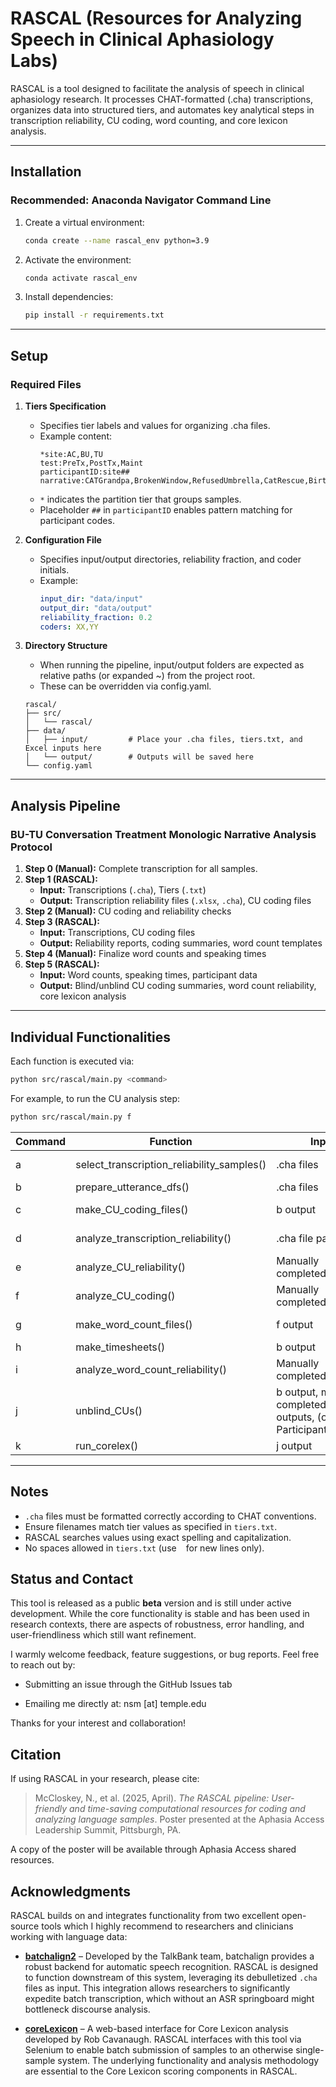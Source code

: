 # RASCAL (Resources for Analyzing Speech in Clinical Aphasiology Labs)

RASCAL is a tool designed to facilitate the analysis of speech in clinical aphasiology research. It processes CHAT-formatted (.cha) transcriptions, organizes data into structured tiers, and automates key analytical steps in transcription reliability, CU coding, word counting, and core lexicon analysis.

---

## Installation

### Recommended: Anaconda Navigator Command Line

1. Create a virtual environment:
   ```bash
   conda create --name rascal_env python=3.9
   ```
2. Activate the environment:
   ```bash
   conda activate rascal_env
   ```
3. Install dependencies:
   ```bash
   pip install -r requirements.txt
   ```

---

## Setup

### Required Files

1. **Tiers Specification**

   - Specifies tier labels and values for organizing .cha files.
   - Example content:
     ```
     *site:AC,BU,TU
     test:PreTx,PostTx,Maint
     participantID:site##
     narrative:CATGrandpa,BrokenWindow,RefusedUmbrella,CatRescue,BirthdayScene
     ```
   - `*` indicates the partition tier that groups samples.
   - Placeholder `##` in `participantID` enables pattern matching for participant codes.

2. **Configuration File**

   - Specifies input/output directories, reliability fraction, and coder initials.
   - Example:
     ```yaml
     input_dir: "data/input"
     output_dir: "data/output"
     reliability_fraction: 0.2
     coders: XX,YY
     ```

3. **Directory Structure**

   - When running the pipeline, input/output folders are expected as relative paths (or expanded ~) from the project root.
   - These can be overridden via config.yaml.

   ```plaintext
   rascal/
   ├── src/
   │   └── rascal/
   ├── data/
   │   ├── input/         # Place your .cha files, tiers.txt, and Excel inputs here
   │   └── output/        # Outputs will be saved here
   └── config.yaml
   ```

---

## Analysis Pipeline

### **BU-TU Conversation Treatment Monologic Narrative Analysis Protocol**

1. **Step 0 (Manual):** Complete transcription for all samples.
2. **Step 1 (RASCAL):**
   - **Input:** Transcriptions (`.cha`), Tiers (`.txt`)
   - **Output:** Transcription reliability files (`.xlsx`, `.cha`), CU coding files
3. **Step 2 (Manual):** CU coding and reliability checks
4. **Step 3 (RASCAL):**
   - **Input:** Transcriptions, CU coding files
   - **Output:** Reliability reports, coding summaries, word count templates
5. **Step 4 (Manual):** Finalize word counts and speaking times
6. **Step 5 (RASCAL):**
   - **Input:** Word counts, speaking times, participant data
   - **Output:** Blind/unblind CU coding summaries, word count reliability, core lexicon analysis

---

## Individual Functionalities

Each function is executed via:

```bash
python src/rascal/main.py <command>
```

For example, to run the CU analysis step:

```bash
python src/rascal/main.py f
```

| Command | Function                                     | Input                                                                                      | Output                                                                                   |
| ------- | -------------------------------------------- | ------------------------------------------------------------------------------------------ | ---------------------------------------------------------------------------------------- |
| a       | select_transcription_reliability_samples()   | .cha files                                                                                 | _TranscriptionReliabilitySamples.xlsx, _Reliability.cha files                           |
| b       | prepare_utterance_dfs()                      | .cha files                                                                                 | _Utterances.xlsx                                                                         |
| c       | make_CU_coding_files()                       | b output                                                                                   | _CU_Coding.xlsx, _CUReliabilityCoding.xlsx                                               |
| d       | analyze_transcription_reliability()          | .cha file pairs                                                                            | _TranscriptionReliabilityAnalysis.xlsx, .txt alignment files                             |
| e       | analyze_CU_reliability()                     | Manually completed c output                                                                | _CUReliabilityCoding_BySample.xlsx, _CUReliabilityCodingReport.txt                      |
| f       | analyze_CU_coding()                          | Manually completed c output                                                                | _CUCoding_BySample.xlsx, _CUCoding_ByUtterance.xlsx                                     |
| g       | make_word_count_files()                      | f output                                                                                   | _WordCounting.xlsx, _WordCountingReliability.xlsx                                       |
| h       | make_timesheets()                            | b output                                                                                   | _SpeakingTimes.xlsx                                                                      |
| i       | analyze_word_count_reliability()             | Manually completed g output                                                                | _WordCountingReliabilityResults.xlsx, _WordCountingReliabilityReport.txt                |
| j       | unblind_CUs()                                | b output, manually completed c, h & i outputs, (optional) ParticipantData.xlsx             | Blind/unblind sample data files                                                          |
| k       | run_corelex()                                | j output                                                                                   | CoreLexDataYYMMDD.xlsx                                                                   |

---

## Notes

- `.cha` files must be formatted correctly according to CHAT conventions.
- Ensure filenames match tier values as specified in `tiers.txt`.
- RASCAL searches values using exact spelling and capitalization.
- No spaces allowed in `tiers.txt` (use ` ` for new lines only).

## Status and Contact

This tool is released as a public **beta** version and is still under active development. While the core functionality is stable and has been used in research contexts, there are aspects of robustness, error handling, and user-friendliness which still want refinement.

I warmly welcome feedback, feature suggestions, or bug reports. Feel free to reach out by:

- Submitting an issue through the GitHub Issues tab

- Emailing me directly at: nsm [at] temple.edu

Thanks for your interest and collaboration!

## Citation

If using RASCAL in your research, please cite:

> McCloskey, N., et al. (2025, April). *The RASCAL pipeline: User-friendly and time-saving computational resources for coding and analyzing language samples*. Poster presented at the Aphasia Access Leadership Summit, Pittsburgh, PA.

A copy of the poster will be available through Aphasia Access shared resources.

## Acknowledgments

RASCAL builds on and integrates functionality from two excellent open-source tools which I highly recommend to researchers and clinicians working with language data:

- [**batchalign2**](https://github.com/TalkBank/batchalign2) – Developed by the TalkBank team, batchalign provides a robust backend for automatic speech recognition. RASCAL is designed to function downstream of this system, leveraging its debulletized `.cha` files as input. This integration allows researchers to significantly expedite batch transcription, which without an ASR springboard might bottleneck discourse analysis.

- [**coreLexicon**](https://github.com/rbcavanaugh/coreLexicon) – A web-based interface for Core Lexicon analysis developed by Rob Cavanaugh. RASCAL interfaces with this tool via Selenium to enable batch submission of samples to an otherwise single-sample system. The underlying functionality and analysis methodology are essential to the Core Lexicon scoring components in RASCAL.
